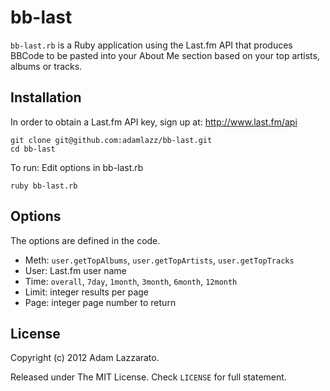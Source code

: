 bb-last
=======
`bb-last.rb` is a Ruby application using the Last.fm API that produces BBCode to be pasted into your About Me section based on your top artists, albums or tracks.

Installation
------------
In order to obtain a Last.fm API key, sign up at: http://www.last.fm/api

	git clone git@github.com:adamlazz/bb-last.git
	cd bb-last

To run: Edit options in bb-last.rb
	
	ruby bb-last.rb

Options
-------
The options are defined in the code.

* Meth: `user.getTopAlbums`, `user.getTopArtists`, `user.getTopTracks`
* User: Last.fm user name
* Time: `overall`, `7day`, `1month`, `3month`, `6month`, `12month`
* Limit: integer results per page
* Page: integer page number to return

License
-------
Copyright (c) 2012 Adam Lazzarato.

Released under The MIT License. Check `LICENSE` for full statement. 
